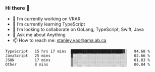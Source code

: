 ### Hi there 👋

- 🔭 I’m currently working on VRAR
- 🌱 I’m currently learning TypeScript
- 👯 I’m looking to collaborate on GoLang, TypeScript, Swift, Java
- 💬 Ask me about Anything
- 📫 How to reach me: stanley.yao@ama.ab.ca


<!--START_SECTION:waka-->
```text
TypeScript   15 hrs 17 mins  ███████████████████████▓░   94.68 % 
JavaScript   25 mins         ▓░░░░░░░░░░░░░░░░░░░░░░░░   02.66 % 
JSON         17 mins         ▒░░░░░░░░░░░░░░░░░░░░░░░░   01.83 % 
Other        8 mins          ▒░░░░░░░░░░░░░░░░░░░░░░░░   00.84 % 
```
<!--END_SECTION:waka-->
